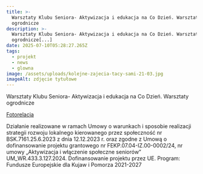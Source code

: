 ```yaml
---
title: >-
  Warsztaty Klubu Seniora- Aktywizacja i edukacja na Co Dzień. Warsztaty
  ogrodnicze
description: >-
  Warsztaty Klubu Seniora- Aktywizacja i edukacja na Co Dzień. Warsztaty
  ogrodnicze[...]
date: 2025-07-10T05:28:27.265Z
tags:
  - projekt
  - news
  - glowna
image: /assets/uploads/kolejne-zajecia-tacy-sami-21-03.jpg
imageAlt: zdjęcie tytułowe
---
```

Warsztaty Klubu Seniora- Aktywizacja i edukacja na Co Dzień. Warsztaty ogrodnicze

[Fotorelacja](https://www.facebook.com/permalink.php?story_fbid=pfbid026k2dadbQNz7uH68u6NcjPGZuE6ZFLRMaqsZ43ZxM49xQwfAjTDpgVH4HoL3Wno7wl&id=100068678645885)



Działanie realizowane w ramach Umowy o warunkach i sposobie realizacji strategii rozwoju lokalnego kierowanego przez społeczność nr BSK.7161.25.6.2023 z dnia 12.12.2023 r. oraz zgodne z Umową o dofinansowanie projektu grantowego nr FEKP.07.04-IZ.00-0002/24, nr umowy „Aktywizacja i włączenie społeczne seniorów” UM_WR.433.3.127.2024. Dofinansowanie projektu przez UE. Program: Fundusze Europejskie dla Kujaw i Pomorza 2021-2027
